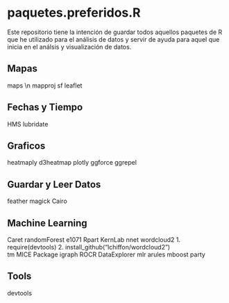 # paquetes.preferidos.R
Este repositorio tiene la intención de guardar todos aquellos paquetes de R que he utilizado para el análisis de datos y servir de ayuda para aquel que inicia en el análsis y visualización de datos.

## Mapas
maps \n
mapproj
sf
leaflet

## Fechas y Tiempo
HMS
lubridate

## Graficos
heatmaply
d3heatmap
plotly
ggforce
ggrepel

## Guardar y Leer Datos
feather
magick
Cairo

## Machine Learning
Caret
randomForest
e1071
Rpart
KernLab
nnet
wordcloud2
	1. require(devtools)
	2. install_github(“lchiffon/wordcloud2”)	
tm
MICE Package
igraph
ROCR
DataExplorer
mlr
arules
mboost
party

## Tools
devtools

